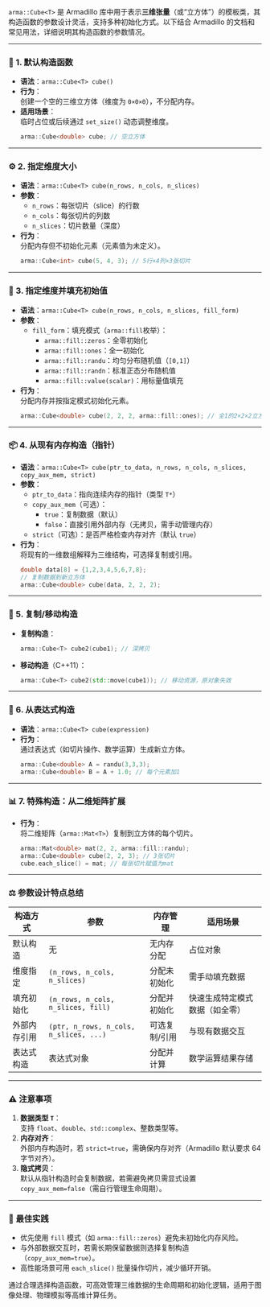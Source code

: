 `arma::Cube<T>` 是 Armadillo 库中用于表示**三维张量**（或“立方体”）的模板类，其构造函数的参数设计灵活，支持多种初始化方式。以下结合
Armadillo 的文档和常见用法，详细说明其构造函数的参数情况。

---

### 📐 1. **默认构造函数**

- **语法**：`arma::Cube<T> cube()`
- **行为**：  
  创建一个空的三维立方体（维度为 `0×0×0`），不分配内存。
- **适用场景**：  
  临时占位或后续通过 `set_size()` 动态调整维度。
   ```cpp
   arma::Cube<double> cube; // 空立方体
   ```

---

### ⚙️ 2. **指定维度大小**

- **语法**：`arma::Cube<T> cube(n_rows, n_cols, n_slices)`
- **参数**：
    - `n_rows`：每张切片（slice）的行数
    - `n_cols`：每张切片的列数
    - `n_slices`：切片数量（深度）
- **行为**：  
  分配内存但不初始化元素（元素值为未定义）。
   ```cpp
   arma::Cube<int> cube(5, 4, 3); // 5行×4列×3张切片
   ```

---

### 🔢 3. **指定维度并填充初始值**

- **语法**：`arma::Cube<T> cube(n_rows, n_cols, n_slices, fill_form)`
- **参数**：
    - `fill_form`：填充模式（`arma::fill`枚举）：
        - `arma::fill::zeros`：全零初始化
        - `arma::fill::ones`：全一初始化
        - `arma::fill::randu`：均匀分布随机值（`[0,1]`）
        - `arma::fill::randn`：标准正态分布随机值
        - `arma::fill::value(scalar)`：用标量值填充
- **行为**：  
  分配内存并按指定模式初始化元素。
   ```cpp
   arma::Cube<double> cube(2, 2, 2, arma::fill::ones); // 全1的2×2×2立方体
   ```

---

### 📦 4. **从现有内存构造（指针）**

- **语法**：`arma::Cube<T> cube(ptr_to_data, n_rows, n_cols, n_slices, copy_aux_mem, strict)`
- **参数**：
    - `ptr_to_data`：指向连续内存的指针（类型 `T*`）
    - `copy_aux_mem`（可选）：
        - `true`：复制数据（默认）
        - `false`：直接引用外部内存（无拷贝，需手动管理内存）
    - `strict`（可选）：是否严格检查内存对齐（默认 `true`）
- **行为**：  
  将现有的一维数组解释为三维结构，可选择复制或引用。
   ```cpp
   double data[8] = {1,2,3,4,5,6,7,8};
   // 复制数据到新立方体
   arma::Cube<double> cube(data, 2, 2, 2); 
   ```

---

### 🔄 5. **复制/移动构造**

- **复制构造**：
  ```cpp
  arma::Cube<T> cube2(cube1); // 深拷贝
  ```
- **移动构造**（C++11）：
  ```cpp
  arma::Cube<T> cube2(std::move(cube1)); // 移动资源，原对象失效
  ```

---

### 🔧 6. **从表达式构造**

- **语法**：`arma::Cube<T> cube(expression)`
- **行为**：  
  通过表达式（如切片操作、数学运算）生成新立方体。
   ```cpp
   arma::Cube<double> A = randu(3,3,3);
   arma::Cube<double> B = A + 1.0; // 每个元素加1
   ```

---

### 📊 7. **特殊构造：从二维矩阵扩展**

- **行为**：  
  将二维矩阵（`arma::Mat<T>`）复制到立方体的每个切片。
   ```cpp
   arma::Mat<double> mat(2, 2, arma::fill::randu);
   arma::Cube<double> cube(2, 2, 3); // 3张切片
   cube.each_slice() = mat; // 每张切片赋值为mat
   ```

---

### ⚖️ **参数设计特点总结**

| **构造方式** | **参数**                                 | **内存管理** | **适用场景**        |
|----------|----------------------------------------|----------|-----------------|
| 默认构造     | 无                                      | 无内存分配    | 占位对象            |
| 维度指定     | `(n_rows, n_cols, n_slices)`           | 分配未初始化   | 需手动填充数据         |
| 填充初始化    | `(n_rows, n_cols, n_slices, fill)`     | 分配并初始化   | 快速生成特定模式数据（如全零） |
| 外部内存引用   | `(ptr, n_rows, n_cols, n_slices, ...)` | 可选复制/引用  | 与现有数据交互         |
| 表达式构造    | 表达式对象                                  | 分配并计算    | 数学运算结果存储        |

---

### ⚠️ **注意事项**

1. **数据类型 `T`**：  
   支持 `float`、`double`、`std::complex`、整数类型等。
2. **内存对齐**：  
   外部内存构造时，若 `strict=true`，需确保内存对齐（Armadillo 默认要求 64 字节对齐）。
3. **隐式拷贝**：  
   默认从指针构造时会复制数据，若需避免拷贝需显式设置 `copy_aux_mem=false`（需自行管理生命周期）。

---

### 💎 **最佳实践**

- 优先使用 `fill` 模式（如 `arma::fill::zeros`）避免未初始化内存风险。
- 与外部数据交互时，若需长期保留数据则选择复制构造（`copy_aux_mem=true`）。
- 高性能场景可用 `each_slice()` 批量操作切片，减少循环开销。

通过合理选择构造函数，可高效管理三维数据的生命周期和初始化逻辑，适用于图像处理、物理模拟等高维计算任务。